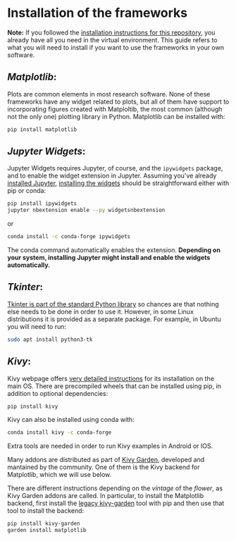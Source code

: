 # Installation of the frameworks

**Note:** If you followed the [installation instructions for this repository](../installation.md), you already have all you need in the virtual environment. This guide refers to what you will need to install if you want to use the frameworks in your own software.

## *Matplotlib*:

Plots are common elements in most research software. None of these frameworks have any widget related to plots, but all of them have support to incorporating figures created with Matploltib,  the most common (although not the only one) plotting library in Python. Matplotlib can be installed with:

```bash
pip install matplotlib
```

## *Jupyter Widgets*:

Jupyter Widgets requires Jupyter, of course, and the `ipywidgets` package, and to enable the widget extension in Jupyter. Assuming you've already [installed Jupyter](https://jupyter.readthedocs.io/en/latest/install.html), [installing the widgets](https://ipywidgets.readthedocs.io/en/stable/user_install.html) should be straightforward either with pip or conda:

```bash
pip install ipywidgets
jupyter nbextension enable --py widgetsnbextension
```

or 

```bash
conda install -c conda-forge ipywidgets
```

The conda command automatically enables the extension. **Depending on your system, installing Jupyter might install and enable the widgets automatically.**

## *Tkinter*:

[Tkinter is part of the standard Python library](https://docs.python.org/3/library/tk.html) so chances are that nothing else needs to be done in order to use it. However, in some Linux distributions it is provided as a separate package. For example, in Ubuntu you will need to run:

```bash
sudo apt install python3-tk
```

## *Kivy*:

Kivy webpage offers [very detailed instructions](https://kivy.org/#download) for its installation on the main OS. There are precompiled wheels that can be installed using pip, in addition to optional dependencies:

```bash
pip install kivy
```

Kivy can also be installed using conda with:

```bash
conda install kivy -c conda-forge
```

Extra tools are needed in order to run Kivy examples in Android or IOS. 

Many addons are distributed as part of [Kivy Garden](https://kivy-garden.github.io), developed and mantained by the community. One of them is the Kivy backend for Matplotlib, which we will use below. 

There are different instructions depending on the *vintage* of the *flower*, as Kivy Garden addons are called. In particular, to install the Matplotlib backend, first install the [legacy kivy-garden](https://kivy.org/doc/stable/api-kivy.garden.html#legacy-garden-tool-instructions) tool with pip and then use that tool to install the backend:

```bash
pip install kivy-garden
garden install matplotlib
```